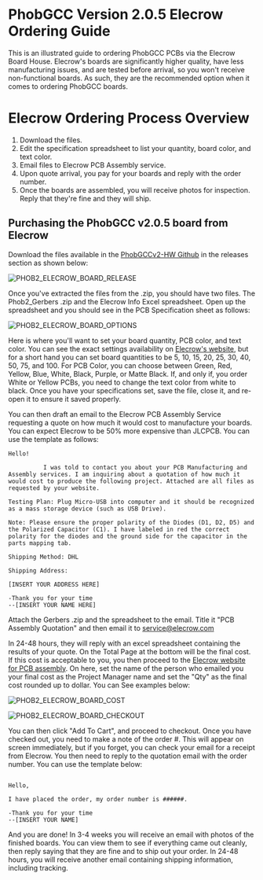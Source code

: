 # PhobGCC Version 2.0.5 Elecrow Ordering Guide

This is an illustrated guide to ordering PhobGCC PCBs via the Elecrow Board House. Elecrow's boards are significantly higher quality, have less manufacturing issues, and are tested before arrival, so you won't receive non-functional boards. As such, they are the recommended option when it comes to ordering PhobGCC boards.

# Elecrow Ordering Process Overview

1. Download the files.
2. Edit the specification spreadsheet to list your quantity, board color, and text color.
3. Email files to Elecrow PCB Assembly service.
4. Upon quote arrival, you pay for your boards and reply with the order number.
5. Once the boards are assembled, you will receive photos for inspection. Reply that they're fine and they will ship.

## Purchasing the PhobGCC v2.0.5 board from Elecrow

Download the files available in the [PhobGCCv2-HW Github](https://github.com/PhobGCC/PhobGCCv2-HW/releases/tag/v2.0.5) in the releases section as shown below:

![PHOB2_ELECROW_BOARD_RELEASE](https://github.com/pokeimon/PhobGCC-doc/blob/main/For_Makers/Phob_Ordering_Guide_Images/phob2_elecrow_release.PNG?raw=true)

Once you've extracted the files from the .zip, you should have two files. The Phob2_Gerbers .zip and the Elecrow Info Excel spreadsheet. Open up the spreadsheet and you should see in the PCB Specification sheet as follows:

![PHOB2_ELECROW_BOARD_OPTIONS](https://github.com/pokeimon/PhobGCC-doc/blob/main/For_Makers/Phob_Ordering_Guide_Images/phob2_elecrow_options.PNG?raw=true)

Here is where you'll want to set your board quantity, PCB color, and text color. You can see the exact settings availability on [Elecrow's website](https://www.elecrow.com/pcb-manufacturing.html), but for a short hand you can set board quantities to be 5, 10, 15, 20, 25, 30, 40, 50, 75, and 100. For PCB Color, you can choose between Green, Red, Yellow, Blue, White, Black, Purple, or Matte Black. If, and only if, you order White or Yellow PCBs, you need to change the text color from white to black. Once you have your specifications set, save the file, close it, and re-open it to ensure it saved properly.

You can then draft an email to the Elecrow PCB Assembly Service requesting a quote on how much it would cost to manufacture your boards. You can expect Elecrow to be 50% more expensive than JLCPCB. You can use the template as follows:

```
Hello!

          I was told to contact you about your PCB Manufacturing and Assembly services. I am inquiring about a quotation of how much it would cost to produce the following project. Attached are all files as requested by your website.

Testing Plan: Plug Micro-USB into computer and it should be recognized as a mass storage device (such as USB Drive).

Note: Please ensure the proper polarity of the Diodes (D1, D2, D5) and the Polarized Capacitor (C1). I have labeled in red the correct polarity for the diodes and the ground side for the capacitor in the parts mapping tab.

Shipping Method: DHL

Shipping Address:

[INSERT YOUR ADDRESS HERE]

-Thank you for your time
--[INSERT YOUR NAME HERE]
```

Attach the Gerbers .zip and the spreadsheet to the email. Title it "PCB Assembly Quotation" and then email it to service@elecrow.com

In 24-48 hours, they will reply with an excel spreadsheet containing the results of your quote. On the Total Page at the bottom will be the final cost. If this cost is acceptable to you, you then proceed to the [Elecrow website for PCB assembly](https://www.elecrow.com/pcb-assembly.html). On here, set the name of the person who emailed you your final cost as the Project Manager name and set the "Qty" as the final cost rounded up to dollar. You can See examples below:

![PHOB2_ELECROW_BOARD_COST](https://github.com/pokeimon/PhobGCC-doc/blob/main/For_Makers/Phob_Ordering_Guide_Images/phob2_elecrow_cost.PNG?raw=true)

![PHOB2_ELECROW_BOARD_CHECKOUT](https://github.com/pokeimon/PhobGCC-doc/blob/main/For_Makers/Phob_Ordering_Guide_Images/phob2_elecrow_web.PNG?raw=true)

You can then click "Add To Cart", and proceed to checkout. Once you have checked out, you need to make a note of the order #. This will appear on screen immediately, but if you forget, you can check your email for a receipt from Elecrow. You then need to reply to the quotation email with the order number. You can use the template below:

```

Hello,

I have placed the order, my order number is ######.

-Thank you for your time
--[INSERT YOUR NAME]

```

And you are done! In 3-4 weeks you will receive an email with photos of the finished boards. You can view them to see if everything came out cleanly, then reply saying that they are fine and to ship out your order. In 24-48 hours, you will receive another email containing shipping information, including tracking.
